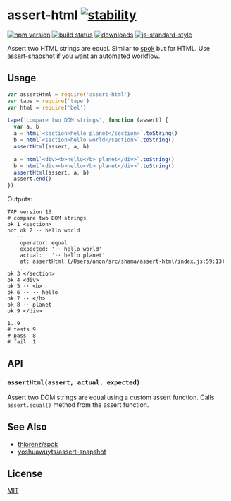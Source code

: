 # assert-html [![stability][0]][1]
[![npm version][2]][3] [![build status][4]][5]
[![downloads][8]][9] [![js-standard-style][10]][11]

Assert two HTML strings are equal. Similar to [spok][spok] but for HTML. Use
[assert-snapshot](https://github.com/yoshuawuyts/assert-snapshot) if you want
an automated workflow.

## Usage
```js
var assertHtml = require('assert-html')
var tape = require('tape')
var html = require('bel')

tape('compare two DOM strings', function (assert) {
  var a, b
  a = html`<section>hello planet</section>`.toString()
  b = html`<section>hello world</section>`.toString()
  assertHtml(assert, a, b)

  a = html`<div><b>hello</b> planet</div>`.toString()
  b = html`<div><b>hello</b> planet</div>`.toString()
  assertHtml(assert, a, b)
  assert.end()
})
```

Outputs:
```tap
TAP version 13
# compare two DOM strings
ok 1 <section>
not ok 2 ·· hello world
  ---
    operator: equal
    expected: '·· hello world'
    actual:   '·· hello planet'
    at: assertHtml (/Users/anon/src/shama/assert-html/index.js:59:13)
  ...
ok 3 </section>
ok 4 <div>
ok 5 ·· <b>
ok 6 ·· ·· hello
ok 7 ·· </b>
ok 8 ·· planet
ok 9 </div>

1..9
# tests 9
# pass  8
# fail  1

```

## API
### `assertHtml(assert, actual, expected)`
Assert two DOM strings are equal using a custom assert function. Calls
`assert.equal()` method from the assert function.

## See Also
- [thlorenz/spok](https://github.com/thlorenz/spok)
- [yoshuawuyts/assert-snapshot](https://github.com/yoshuawuyts/assert-snapshot)

## License
[MIT](https://tldrlegal.com/license/mit-license)

[0]: https://img.shields.io/badge/stability-experimental-orange.svg?style=flat-square
[1]: https://nodejs.org/api/documentation.html#documentation_stability_index
[2]: https://img.shields.io/npm/v/assert-html.svg?style=flat-square
[3]: https://npmjs.org/package/assert-html
[4]: https://img.shields.io/travis/yoshuawuyts/assert-html/master.svg?style=flat-square
[5]: https://travis-ci.org/yoshuawuyts/assert-html
[6]: https://img.shields.io/codecov/c/github/yoshuawuyts/assert-html/master.svg?style=flat-square
[7]: https://codecov.io/github/yoshuawuyts/assert-html
[8]: http://img.shields.io/npm/dm/assert-html.svg?style=flat-square
[9]: https://npmjs.org/package/assert-html
[10]: https://img.shields.io/badge/code%20style-standard-brightgreen.svg?style=flat-square
[11]: https://github.com/feross/standard
[spok]: https://github.com/thlorenz/spok
